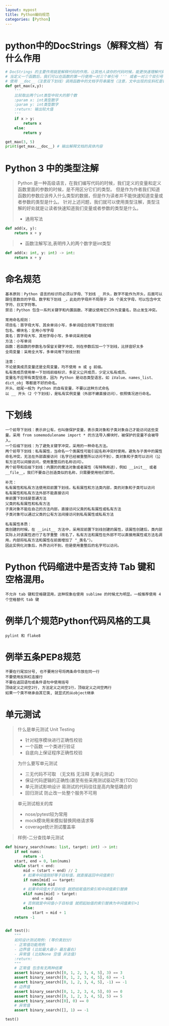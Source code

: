 ```yaml
---
layout: mypost
title: Python编码规范
categories: [Python]
---
```


# python中的DocStrings（解释文档）有什么作用
```python
# DocStrings 的主要作用就是解释代码的作用，让其他人读你的代码时候，能更快速理解代码的作用是什么。
# 当定义一个函数后，我们可以在函数的第一行使用一对三个单引号 ''' 或者一对三个双引号 """ 来定义一个文档字符串，该文档字符串就是该函数的解释文档。
# 使用 __doc__（注意双下划线）调用函数中的文档字符串属性（注意，文中出现的反斜杠是转义符，去除一些符号的特殊格式）
def get_max(x,y):
    '''
    比较取出两个int类型中较大的那个数
    :param x: int类型数字
    :param y: int类型数字
    :return: 输出较大值
    '''
    if x > y:
        return x
    else:
        return y

get_max(3, 5)
print(get_max.__doc__) # 输出解释文档的具体内容
```

# Python 3 中的类型注解
> Python 是一种高级语言，在我们编写代码的时候，我们定义的变量和定义函数里面的参数的时候，是不用区分它们的类型。
  但是作为作者我们知道函数的参数应该传入什么类型的数据，但是作为读者并不能快速知道变量或者参数的类型是什么。
  针对上述问题，我们就可以使用类型注解，类型注解的好处就是让读者快速知道我们变量或者参数的类型是什么。
> + 通用写法
```python
def add(x, y):
    return x + y
```
> + 函数注解写法,表明传入的两个数字是int类型
```python
def add(x: int, y: int) -> int:
    return x + y
```

# 命名规范
    基本原则：Python 语言的标识符必须以字母、下划线 _ 开头，数字不能作为开头，后面可以跟任意数目的字母、数字和下划线 _。此处的字母并不局限于 26 个英文字母，可以包含中文字符、日文字符等。
    禁忌：Python 包含一系列关键字和内置函数，不建议使用它们作为变量名，防止发生冲突。

    常用命名规则：
    项目名：首字母大写、其余单词小写，多单词组合则用下划线分割
    包名、模块名：全用小写字母
    类名：首字母大写、其他字母小写，多单词采用驼峰
    方法：小写单词
    函数：若函数的参数名与保留关键字冲突，则在参数后加一个下划线，比拼音好太多
    全局变量：采用全大写，多单词用下划线分割

    注意：
    不论是类成员变量还是全局变量，均不使用 m 或 g 前缀。
    私有类成员使用单一下划线前缀标识，多定义公开成员，少定义私有成员。
    变量名不应带有类型信息，因为 Python 是动态类型语言。如 iValue、names_list、dict_obj 等都是不好的命名。
    开头、结尾一般为 Python 的自有变量，不要以这种方式命名
    以 __ 开头（2 个下划线），是私有实例变量（外部不嫩直接访问），依照情况进行命名。

# 下划线
    一个前导下划线：表示非公有，也叫做保护变量，表示类对象和子类对象自己才能访问这些变量。采用 from somemodulename import * 的方法导入模块时，被保护的变量不会被导入。
    一个后缀下划线：为了避免关键字冲突，采用的一种命名方法。
    两个前导下划线：私有属性，当命名一个类属性可能引起名称冲突时使用。避免与子类中的属性命名冲突，无法在外部直接访问（名字已经被重整所以访问不到），类对象和子类可以访问（公有方法可以间接访问，使用重整后的名称访问）。
    两个前导和后缀下划线：内置的的魔法对象或者属性（有特殊用途），例如 __init__ 或者 __file__。我们不要自己创造类似的名称，只需要使用他们即可。

    补充：
    私有属性和私有方法使用双前置下划线，私有属性和方法类内部，类的对象和子类可以访问
    私有属性和私有方法外部不能直接访问
    单前置下划线是普通方法
    父类的私有属性和私有方法
    子类对象不能在自己的方法内部，直接访问父类的私有属性或私有方法
    子类对象可以通过父类的公有方法间接访问到私有属性或私有方法

    私有属性本质：
    类创建的时候，在 __init__ 方法中，采用双前置下划线创建的属性，该属性创建后，类内部实际上对该属性进行了名字重整（改名了，私有方法和属性在外部不可以直接用属性或方法名调用，内部将私有方法和属性在前面增加了 "_类名"）。
    因此实例化对象后，外界访问不到，但是使用重整后的名字可以访问。

# Python 代码缩进中是否支持 Tab 键和空格混用。
    不允许 tab 键和空格键混用，这种现象在使用 sublime 的时候尤为明显。一般推荐使用 4 个空格替代 tab 键

# 例举几个规范Python代码风格的工具
    pylint 和 flake8

# 例举五条PEP8规范
    不要在行尾加分号, 也不要用分号将两条命令放在同一行
    不要使用反斜杠连接行
    不要在返回语句或条件语句中使用括号
    顶级定义之间空2行, 方法定义之间空1行，顶级定义之间空两行
    如果一个类不继承自其它类, 就显式的从object继承

# 单元测试
> 什么是单元测试 Unit Testing
> + 针对程序模块进行正确性校验
> + 一个函数 一个类进行验证
> + 自底向上保证程序正确性校验

> 为什么要写单元测试
> + 三无代码不可取 （无文档 无注释 无单元测试）
> + 保证代码逻辑的正确性(甚至有些采用测试驱动开发(TDD))
> + 单元测试影响设计 易测试的代码往往是高内聚低耦合的
> + 回归测试 防止改一处整个服务不可用

> 单元测试相关的库
> + nose/pytest较为常用
> + mock模块用来模拟替换网络请求等
> + coverage统计测试覆盖率

> 样例-二分查找单元测试

```python
def binary_search(nums: list, target: int) -> int:
    if not nums:
        return -1
    start, end = 0, len(nums)
    while start < end:
        mid = (start + end) // 2
        # 如果中间值刚好等于目标值，就直接返回中间值索引
        if nums[mid] == target:
            return mid
        # 如果中间值大于目标值 就把结尾值的索引和中间值索引替换
        elif nums[mid] > target:
            end = mid
        # 否侧就是中间值小于目标值 就把起始值的索引替换为中间值索引+1
        else:
            start = mid + 1
    return -1


def test():
    """
    如何设计测试用例: (等价类划分)
    - 正常值功能用例
    - 边界值 (比如最大最小 最左最右)
    - 异常值 (比如None 空值 非法值)
    :return:
    """
    # 正常值 包含有无两种结果
    assert binary_search([0, 1, 2, 3, 4, 5], 3) == 3
    assert binary_search([0, 1, 2, 3, 4, 5], 6) == -1
    assert binary_search([0, 1, 2, 3, 4, 5], -1) == -1
    # 边界值
    assert binary_search([0, 1, 2, 3, 4, 5], 0) == 0
    assert binary_search([0, 1, 2, 3, 4, 5], 5) == 5
    assert binary_search([0], 0) == 0
    # 异常值
    assert binary_search([], 1) == -1

test()
```